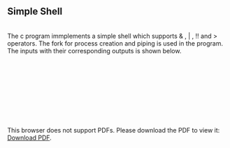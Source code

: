 Simple Shell
-----------------
<br>
The c program immplements a simple shell which supports & , | , !! and > operators. The fork for process creation and piping is used in the program. 
The inputs with their corresponding outputs is shown below.
<object data="./sample_output.pdf" type="application/pdf" width="700px" height="700px">
    <embed src="http://yoursite.com/the.pdf">
        <p>This browser does not support PDFs. Please download the PDF to view it: <a href="http://yoursite.com/the.pdf">Download PDF</a>.</p>
    </embed>
</object>
